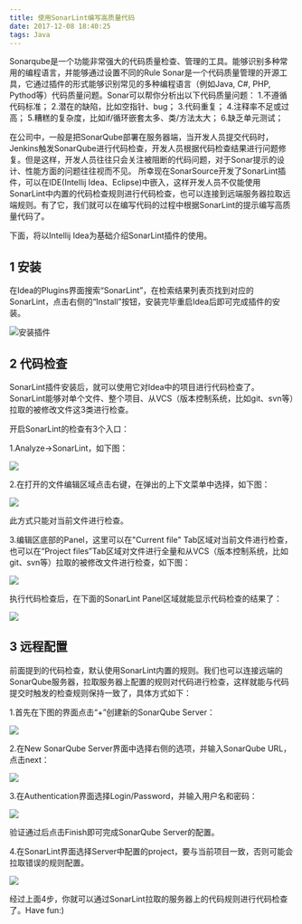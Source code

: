 ```yaml
---
title: 使用SonarLint编写高质量代码
date: 2017-12-08 18:40:25
tags: Java
---
```


Sonarqube是一个功能非常强大的代码质量检查、管理的工具。能够识别多种常用的编程语言，并能够通过设置不同的Rule
Sonar是一个代码质量管理的开源工具，它通过插件的形式能够识别常见的多种编程语言（例如Java, C#, PHP, Pythod等）代码质量问题。Sonar可以帮你分析出以下代码质量问题：
1.不遵循代码标准；
2.潜在的缺陷，比如空指针、bug；
3.代码重复；
4.注释率不足或过高；
5.糟糕的复杂度，比如if/循环嵌套太多、类/方法太大；
6.缺乏单元测试；

在公司中，一般是把SonarQube部署在服务器端，当开发人员提交代码时，Jenkins触发SonarQube进行代码检查，开发人员根据代码检查结果进行问题修复。但是这样，开发人员往往只会关注被阻断的代码问题，对于Sonar提示的设计、性能方面的问题往往视而不见。
所幸现在SonarSource开发了SonarLint插件，可以在IDE(Intellij Idea、Eclipse)中嵌入，这样开发人员不仅能使用SonarLint中内置的代码检查规则进行代码检查，也可以连接到远端服务器拉取远端规则。有了它，我们就可以在编写代码的过程中根据SonarLint的提示编写高质量代码了。

下面，将以Intellij Idea为基础介绍SonarLint插件的使用。

## 1 安装 ##

在Idea的Plugins界面搜索“SonarLint”，在检索结果列表页找到对应的SonarLint，点击右侧的“Install”按钮，安装完毕重启Idea后即可完成插件的安装。

![安装插件](https://farm5.staticflickr.com/4634/38195936814_d3318454b4_b.jpg)

## 2 代码检查 ##

SonarLint插件安装后，就可以使用它对Idea中的项目进行代码检查了。SonarLint能够对单个文件、整个项目、从VCS（版本控制系统，比如git、svn等）拉取的被修改文件这3类进行检查。

开启SonarLint的检查有3个入口：

1.Analyze->SonarLint，如下图：

![](https://farm5.staticflickr.com/4558/38195610794_c63be62dd8_b.jpg)

2.在打开的文件编辑区域点击右键，在弹出的上下文菜单中选择，如下图：

![](https://farm5.staticflickr.com/4562/38875276892_7c0f79c2a4_z.jpg)

此方式只能对当前文件进行检查。

3.编辑区底部的Panel，这里可以在"Current file" Tab区域对当前文件进行检查，也可以在“Project files”Tab区域对文件进行全量和从VCS（版本控制系统，比如git、svn等）拉取的被修改文件进行检查，如下图：

![](https://farm5.staticflickr.com/4519/38196120834_fa47b16e02_b.jpg)

执行代码检查后，在下面的SonarLint Panel区域就能显示代码检查的结果了：

![](https://farm5.staticflickr.com/4566/38024453305_b355b33948_z.jpg)

## 3 远程配置 ##

前面提到的代码检查，默认使用SonarLint内置的规则。我们也可以连接远端的SonarQube服务器，拉取服务器上配置的规则对代码进行检查，这样就能与代码提交时触发的检查规则保持一致了，具体方式如下：

1.首先在下图的界面点击“+”创建新的SonarQube Server：

![](https://farm5.staticflickr.com/4557/38024453645_871bb2cd83.jpg)

2.在New SonarQube Server界面中选择右侧的选项，并输入SonarQube URL，点击next：

![](https://farm5.staticflickr.com/4557/27134414809_a16b3fc406_b.jpg)

3.在Authentication界面选择Login/Password，并输入用户名和密码：

![](https://farm5.staticflickr.com/4532/27134414729_f52684145d_b.jpg)

验证通过后点击Finish即可完成SonarQube Server的配置。

4.在SonarLint界面选择Server中配置的project，要与当前项目一致，否则可能会拉取错误的规则配置。

![](https://farm5.staticflickr.com/4739/38875276722_f5b65063f0_b.jpg)

经过上面4步，你就可以通过SonarLint拉取的服务器上的代码规则进行代码检查了。Have fun:)

